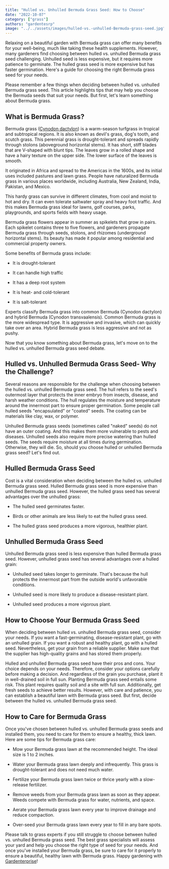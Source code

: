 ```yaml
---
title: "Hulled vs. Unhulled Bermuda Grass Seed: How to Choose"
date: "2022-10-07"
category: ["grass"]
authors: "gardentesrp"
image: "../../assets/images/hulled-vs.-unhulled-Bermuda-grass-seed.jpg"
---
```


Relaxing on a beautiful garden with Bermuda grass can offer many benefits for your well-being, much like taking these health supplements. However, many gardeners find choosing between hulled vs. unhulled Bermuda grass seed challenging. Unhulled seed is less expensive, but it requires more patience to germinate. The hulled grass seed is more expensive but has faster germination. Here's a guide for choosing the right Bermuda grass seed for your needs.

Please remember a few things when deciding between hulled vs. unhulled Bermuda grass seed. This article highlights tips that may help you choose the Bermuda seeds that suit your needs. But first, let's learn something about Bermuda grass. 

## What is Bermuda Grass?

Bermuda grass ([Cynodon dactylon](https://en.wikipedia.org/wiki/Cynodon_dactylon)) is a warm-season turfgrass in tropical and subtropical regions. It is also known as devil's grass, dog's tooth, and scutch grass. This perennial grass is drought-tolerant and spreads rapidly through stolons (aboveground horizontal stems). It has short, stiff blades that are V-shaped with blunt tips. The leaves grow in a rolled shape and have a hairy texture on the upper side. The lower surface of the leaves is smooth. 

It originated in Africa and spread to the Americas in the 1600s, and its initial uses included pastures and lawn grass. People have naturalized Bermuda grass in various places worldwide, including Australia, New Zealand, India, Pakistan, and Mexico.

This hardy grass can survive in different climates, from cool and moist to hot and dry. It can even tolerate saltwater spray and heavy foot traffic. And this makes Bermuda grass ideal for lawns, golf courses, parks, playgrounds, and sports fields with heavy usage. 

Bermuda grass flowers appear in summer as spikelets that grow in pairs. Each spikelet contains three to five flowers, and gardeners propagate Bermuda grass through seeds, stolons, and rhizomes (underground horizontal stems). Its beauty has made it popular among residential and commercial property owners.

Some benefits of Bermuda grass include:

- It is drought-tolerant

- It can handle high traffic

- It has a deep root system

- It is heat- and cold-tolerant

- It is salt-tolerant

Experts classify Bermuda grass into common Bermuda (Cynodon dactylon) and hybrid Bermuda (Cynodon transvaalensis). Common Bermuda grass is the more widespread type. It is aggressive and invasive, which can quickly take over an area. Hybrid Bermuda grass is less aggressive and not as pushy.

Now that you know something about Bermuda grass, let's move on to the hulled vs. unhulled Bermuda grass seed debate.

## Hulled vs. Unhulled Bermuda Grass Seed- Why the Challenge?

Several reasons are responsible for the challenge when choosing between the hulled vs. unhulled Bermuda grass seed. The hull refers to the seed's outermost layer that protects the inner embryo from insects, disease, and harsh weather conditions. The hull regulates the moisture and temperature around the innermost part to ensure proper germination. Some people call hulled seeds "encapsulated" or "coated" seeds. The coating can be materials like clay, wax, or polymer.

Unhulled Bermuda grass seeds (sometimes called "naked" seeds) do not have an outer coating. And this makes them more vulnerable to pests and diseases. Unhulled seeds also require more precise watering than hulled seeds. The seeds require moisture at all times during germination. Otherwise, they will die. So, should you choose hulled or unhulled Bermuda grass seed? Let's find out.

## Hulled Bermuda Grass Seed

Cost is a vital consideration when deciding between the hulled vs. unhulled Bermuda grass seed. Hulled Bermuda grass seed is more expensive than unhulled Bermuda grass seed. However, the hulled grass seed has several advantages over the unhulled grass:

- The hulled seed germinates faster.

- Birds or other animals are less likely to eat the hulled grass seed.

- The hulled grass seed produces a more vigorous, healthier plant.

## Unhulled Bermuda Grass Seed

Unhulled Bermuda grass seed is less expensive than hulled Bermuda grass seed. However, unhulled grass seed has several advantages over a hulled grain:

- Unhulled seed takes longer to germinate. That's because the hull protects the innermost part from the outside world's unfavorable conditions.

- Unhulled seed is more likely to produce a disease-resistant plant.

- Unhulled seed produces a more vigorous plant.

## How to Choose Your Bermuda Grass Seed

When deciding between hulled vs. unhulled Bermuda grass seed, consider your needs. If you want a fast-germinating, disease-resistant plant, go with an unhulled grain. If you want a robust and healthy plant, go with a hulled seed. Nevertheless, get your grain from a reliable supplier. Make sure that the supplier has high-quality grains and has stored them properly.

Hulled and unhulled Bermuda grass seed have their pros and cons. Your choice depends on your needs. Therefore, consider your options carefully before making a decision. And regardless of the grain you purchase, plant it in well-drained soil in full sun. Planting Bermuda grass seed entails some risk. This plant requires quality soil and a site with full sun. Additionally, get fresh seeds to achieve better results. However, with care and patience, you can establish a beautiful lawn with Bermuda grass seed. But first, decide between the hulled vs. unhulled Bermuda grass seed.

## How to Care for Bermuda Grass

Once you've chosen between hulled vs. unhulled Bermuda grass seeds and installed them, you need to care for them to ensure a healthy, thick lawn. Here are some tips for Bermuda grass care:

- Mow your Bermuda grass lawn at the recommended height. The ideal size is 1 to 2 inches.

- Water your Bermuda grass lawn deeply and infrequently. This grass is drought-tolerant and does not need much water.

- Fertilize your Bermuda grass lawn twice or thrice yearly with a slow-release fertilizer.

- Remove weeds from your Bermuda grass lawn as soon as they appear. Weeds compete with Bermuda grass for water, nutrients, and space.

- Aerate your Bermuda grass lawn every year to improve drainage and reduce compaction.

- Over-seed your Bermuda grass lawn every year to fill in any bare spots.

Please talk to grass experts if you still struggle to choose between hulled vs. unhulled Bermuda grass seed. The best grass specialists will assess your yard and help you choose the right type of seed for your needs. And once you've installed your Bermuda grass, be sure to care for it properly to ensure a beautiful, healthy lawn with Bermuda grass. Happy gardening with [Gardenterprise](https://gardenterprise.com/)!
